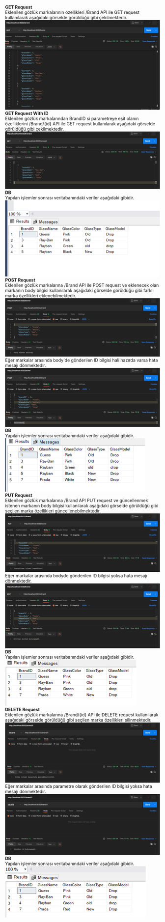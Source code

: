 **GET Request**<br/>
Eklenilen gözlük markalarının özellikleri /Brand API ile GET request kullanılarak aşağıdaki görselde görüldüğü gibi çekilmektedir.
![text](https://github.com/AKBANK-Patika-FullStack-Bootcamp/DenizKoparan_Homeworks/blob/main/Week4/ScreenShots/get1.png)
<br/>
**GET Request With ID**<br/>
Eklenilen gözlük markalarından BrandID si parametreye eşit olanın özelliklerini /Brand/{id} API ile GET request kullanılarak aşağıdaki görselde görüldüğü gibi çekilmektedir.
![text](https://github.com/AKBANK-Patika-FullStack-Bootcamp/DenizKoparan_Homeworks/blob/main/Week4/ScreenShots/getWithID.PNG)
<br/>
**DB**<br/>
Yapılan işlemler sonrası veritabanındaki veriler aşağıdaki gibidir.
<br/>
![text](https://github.com/AKBANK-Patika-FullStack-Bootcamp/DenizKoparan_Homeworks/blob/main/Week4/ScreenShots/db1.PNG)
<br/>
**POST Request**<br/>
Eklenilen gözlük markalarına /Brand API ile POST request ve eklenecek olan markanın body bilgisi kullanılarak aşağıdaki görselde görüldüğü gibi farklı marka özellikleri eklenebilmektedir.
![text](https://github.com/AKBANK-Patika-FullStack-Bootcamp/DenizKoparan_Homeworks/blob/main/Week4/ScreenShots/postSuccess.PNG)
Eğer markalar arasında body'de gönderilen ID bilgisi hali hazırda varsa hata mesajı dönmektedir.
![text](https://github.com/AKBANK-Patika-FullStack-Bootcamp/DenizKoparan_Homeworks/blob/main/Week4/ScreenShots/postWrong.PNG)
<br/>
**DB**<br/>
Yapılan işlemler sonrası veritabanındaki veriler aşağıdaki gibidir.
<br/>
![text](https://github.com/AKBANK-Patika-FullStack-Bootcamp/DenizKoparan_Homeworks/blob/main/Week4/ScreenShots/db2.PNG)
<br/>
**PUT Request**<br/>
Eklenilen gözlük markalarına /Brand API PUT request ve güncellenmek istenen markanın body bilgisi kullanılarak aşağıdaki görselde görüldüğü gibi seçilen marka özellikleri güncellenebilmektedir.
![text](https://github.com/AKBANK-Patika-FullStack-Bootcamp/DenizKoparan_Homeworks/blob/main/Week4/ScreenShots/putSuccess.PNG)
Eğer markalar arasında bodyde gönderilen ID bilgisi yoksa hata mesajı dönmektedir.
![text](https://github.com/AKBANK-Patika-FullStack-Bootcamp/DenizKoparan_Homeworks/blob/main/Week4/ScreenShots/putWrong.PNG)
<br/>
**DB**<br/>
Yapılan işlemler sonrası veritabanındaki veriler aşağıdaki gibidir.
<br/>
![text](https://github.com/AKBANK-Patika-FullStack-Bootcamp/DenizKoparan_Homeworks/blob/main/Week4/ScreenShots/db3.PNG)
<br/>
**DELETE Request**<br/>
Eklenilen gözlük markalarına /Brand/{id} API ile DELETE request kullanılarak aşağıdaki görselde görüldüğü gibi seçilen marka özellikleri silinmektedir.
![text](https://github.com/AKBANK-Patika-FullStack-Bootcamp/DenizKoparan_Homeworks/blob/main/Week4/ScreenShots/deleteSuccess.PNG)
Eğer markalar arasında parametre olarak gönderilen ID bilgisi yoksa hata mesajı dönmektedir.
![text](https://github.com/AKBANK-Patika-FullStack-Bootcamp/DenizKoparan_Homeworks/blob/main/Week4/ScreenShots/deleteWrong.PNG)
**DB**<br/>
Yapılan işlemler sonrası veritabanındaki veriler aşağıdaki gibidir.
<br/>
![text](https://github.com/AKBANK-Patika-FullStack-Bootcamp/DenizKoparan_Homeworks/blob/main/Week4/ScreenShots/db4.PNG)
<br/>

